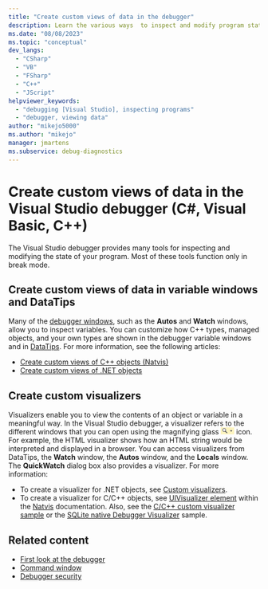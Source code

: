 ```yaml
---
title: "Create custom views of data in the debugger"
description: Learn the various ways  to inspect and modify program state in Visual Studio debugger. These include the Autos and Watch windows, DataTips, and Visualizers.  
ms.date: "08/08/2023"
ms.topic: "conceptual"
dev_langs:
  - "CSharp"
  - "VB"
  - "FSharp"
  - "C++"
  - "JScript"
helpviewer_keywords:
  - "debugging [Visual Studio], inspecting programs"
  - "debugger, viewing data"
author: "mikejo5000"
ms.author: "mikejo"
manager: jmartens
ms.subservice: debug-diagnostics
---
```

# Create custom views of data in the Visual Studio debugger (C#, Visual Basic, C++)

The Visual Studio debugger provides many tools for inspecting and modifying the state of your program. Most of these tools function only in break mode.

## Create custom views of data in variable windows and DataTips

 Many of the [debugger windows](../debugger/debugger-windows.md), such as the **Autos** and **Watch** windows, allow you to inspect variables. You can customize how C++ types, managed objects, and your own types are shown in the debugger variable windows and in [DataTips](../debugger/view-data-values-in-data-tips-in-the-code-editor.md). For more information, see the following articles:

- [Create custom views of C++ objects (Natvis)](../debugger/create-custom-views-of-native-objects.md)
- [Create custom views of .NET objects](../debugger/create-custom-views-of-managed-objects.md)

## Create custom visualizers

 Visualizers enable you to view the contents of an object or variable in a meaningful way. In the Visual Studio debugger, a visualizer refers to the different windows that you can open using the magnifying glass ![VisualizerIcon](../debugger/media/dbg-tips-visualizer-icon.png "Visualizer icon") icon. For example, the HTML visualizer shows how an HTML string would be interpreted and displayed in a browser. You can access visualizers from DataTips, the **Watch** window, the **Autos** window, and the **Locals** window. The **QuickWatch** dialog box also provides a visualizer. For more information:

- To create a visualizer for .NET objects, see [Custom visualizers](../debugger/create-custom-visualizers-of-data.md).
- To create a visualizer for C/C++ objects, see [UIVisualizer element](../debugger/create-custom-views-of-native-objects.md#BKMK_UIVisualizer) within the [Natvis](../debugger/create-custom-views-of-native-objects.md) documentation. Also, see the [C/C++ custom visualizer sample](https://github.com/Microsoft/ConcordExtensibilitySamples/tree/master/CppCustomVisualizer) or the [SQLite native Debugger Visualizer](https://github.com/Microsoft/VSSDK-Extensibility-Samples/tree/master/SqliteVisualizer) sample.

## Related content

- [First look at the debugger](../debugger/debugger-feature-tour.md)
- [Command window](../ide/reference/command-window.md)
- [Debugger security](../debugger/debugger-security.md)
